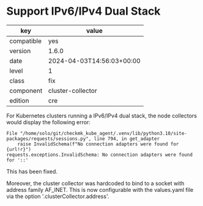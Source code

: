 [//]: # (werk v2)
# Support IPv6/IPv4 Dual Stack

key        | value
---------- | ---
compatible | yes
version    | 1.6.0
date       | 2024-04-03T14:56:03+00:00
level      | 1
class      | fix
component  | cluster-collector
edition    | cre

For Kubernetes clusters running a IPv6/IPv4 dual stack, the node collectors would display the
following error:

```
File "/home/solo/git/checkmk_kube_agent/.venv/lib/python3.10/site-packages/requests/sessions.py", line 794, in get_adapter
    raise InvalidSchema(f"No connection adapters were found for {url!r}")
requests.exceptions.InvalidSchema: No connection adapters were found for '::'
```

This has been fixed.

Moreover, the cluster collector was hardcoded to bind to a socket with address family AF_INET. This
is now configurable with the values.yaml file via the option '.clusterCollector.address'.
